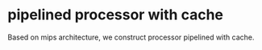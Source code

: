 # pipelined processor with cache

Based on mips architecture, we construct processor pipelined with cache.
